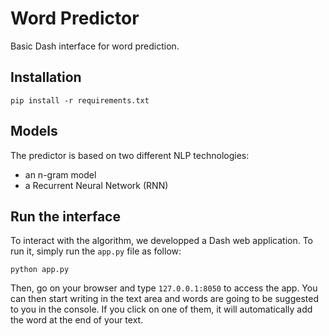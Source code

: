 # Word Predictor

Basic Dash interface for word prediction.

## Installation

```
pip install -r requirements.txt
```

## Models

The predictor is based on two different NLP technologies:
- an n-gram model
- a Recurrent Neural Network (RNN)

## Run the interface

To interact with the algorithm, we developped a Dash web application. To run it, simply run the `app.py` file as follow:

```
python app.py
```

Then, go on your browser and type `127.0.0.1:8050` to access the app. You can then start writing in the text area and words are going to be suggested to you in the console. If you click on one of them, it will automatically add the word at the end of your text.
